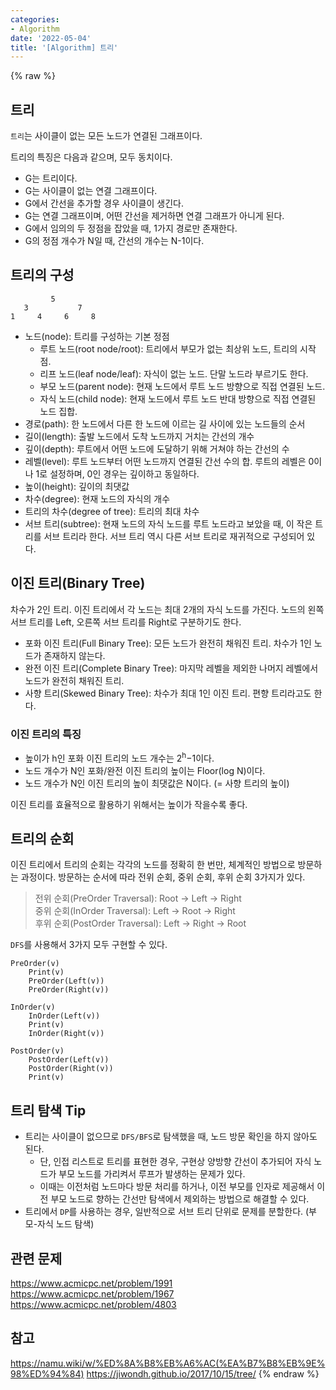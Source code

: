 ```yaml
---
categories:
- Algorithm
date: '2022-05-04'
title: '[Algorithm] 트리'
---
```


{% raw %}
## 트리
`트리`는 사이클이 없는 모든 노드가 연결된 그래프이다.

트리의 특징은 다음과 같으며, 모두 동치이다.
- G는 트리이다.
- G는 사이클이 없는 연결 그래프이다.
- G에서 간선을 추가할 경우 사이클이 생긴다.
- G는 연결 그래프이며, 어떤 간선을 제거하면 연결 그래프가 아니게 된다.
- G에서 임의의 두 정점을 잡았을 때, 1가지 경로만 존재한다.
- G의 정점 개수가 N일 때, 간선의 개수는 N-1이다.

## 트리의 구성
```
         5
   3           7
1     4     6     8
```
- 노드(node): 트리를 구성하는 기본 정점
    - 루트 노드(root node/root): 트리에서 부모가 없는 최상위 노드, 트리의 시작점.
    - 리프 노드(leaf node/leaf): 자식이 없는 노드. 단말 노드라 부르기도 한다.
    - 부모 노드(parent node): 현재 노드에서 루트 노드 방향으로 직접 연결된 노드.
    - 자식 노드(child node): 현재 노드에서 루트 노드 반대 방향으로 직접 연결된 노드 집합.
- 경로(path): 한 노드에서 다른 한 노드에 이르는 길 사이에 있는 노드들의 순서
- 길이(length): 출발 노드에서 도착 노드까지 거치는 간선의 개수
- 깊이(depth): 루트에서 어떤 노드에 도달하기 위해 거쳐야 하는 간선의 수
- 레벨(level): 루트 노드부터 어떤 노드까지 연결된 간선 수의 합. 루트의 레벨은 0이나 1로 설정하며, 0인 경우는 깊이하고 동일하다.
- 높이(height): 깊이의 최댓값
- 차수(degree): 현재 노드의 자식의 개수
- 트리의 차수(degree of tree): 트리의 최대 차수
- 서브 트리(subtree): 현재 노드의 자식 노드를 루트 노드라고 보았을 때, 이 작은 트리를 서브 트리라 한다. 서브 트리 역시 다른 서브 트리로 재귀적으로 구성되어 있다.

## 이진 트리(Binary Tree)
차수가 2인 트리. 이진 트리에서 각 노드는 최대 2개의 자식 노드를 가진다. 노드의 왼쪽 서브 트리를 Left, 오른쪽 서브 트리를 Right로 구분하기도 한다.

- 포화 이진 트리(Full Binary Tree): 모든 노드가 완전히 채워진 트리. 차수가 1인 노드가 존재하지 않는다.
- 완전 이진 트리(Complete Binary Tree): 마지막 레벨을 제외한 나머지 레벨에서 노드가 완전히 채워진 트리.
- 사향 트리(Skewed Binary Tree): 차수가 최대 1인 이진 트리. 편향 트리라고도 한다.

### 이진 트리의 특징
- 높이가  h인  포화 이진 트리의 노드 개수는  2<sup>h</sup>−1이다.
- 노드 개수가 N인 포화/완전 이진 트리의 높이는 Floor(log N)이다.
- 노드 개수가 N인 이진 트리의 높이 최댓값은 N이다. (= 사향 트리의 높이)

이진 트리를 효율적으로 활용하기 위해서는 높이가 작을수록 좋다.

## 트리의 순회
이진 트리에서 트리의 순회는 각각의 노드를 정확히 한 번만, 체계적인 방법으로 방문하는 과정이다. 방문하는 순서에 따라 전위 순회, 중위 순회, 후위 순회 3가지가 있다.
> 전위 순회(PreOrder Traversal): Root → Left → Right<br>
> 중위 순회(InOrder Traversal): Left → Root → Right<br>
> 후위 순회(PostOrder Traversal): Left → Right → Root<br>

`DFS`를 사용해서 3가지 모두 구현할 수 있다.
```
PreOrder(v)
	Print(v)
	PreOrder(Left(v))
	PreOrder(Right(v))

InOrder(v)
	InOrder(Left(v))
	Print(v)
	InOrder(Right(v))

PostOrder(v)
	PostOrder(Left(v))
	PostOrder(Right(v))
	Print(v)
```

## 트리 탐색 Tip
- 트리는 사이클이 없으므로 `DFS/BFS`로 탐색했을 때, 노드 방문 확인을 하지 않아도 된다.
	- 단, 인접 리스트로 트리를 표현한 경우, 구현상 양방향 간선이 추가되어 자식 노드가 부모 노드를 가리켜서 루프가 발생하는 문제가 있다.
	- 이때는 이전처럼 노드마다 방문 처리를 하거나, 이전 부모를 인자로 제공해서 이전 부모 노드로 향하는 간선만 탐색에서 제외하는 방법으로 해결할 수 있다.
- 트리에서 `DP`를 사용하는 경우, 일반적으로 서브 트리 단위로 문제를 분할한다. (부모-자식 노드 탐색)

## 관련 문제
https://www.acmicpc.net/problem/1991
https://www.acmicpc.net/problem/1967
https://www.acmicpc.net/problem/4803

## 참고
https://namu.wiki/w/%ED%8A%B8%EB%A6%AC(%EA%B7%B8%EB%9E%98%ED%94%84)
https://jiwondh.github.io/2017/10/15/tree/
{% endraw %}